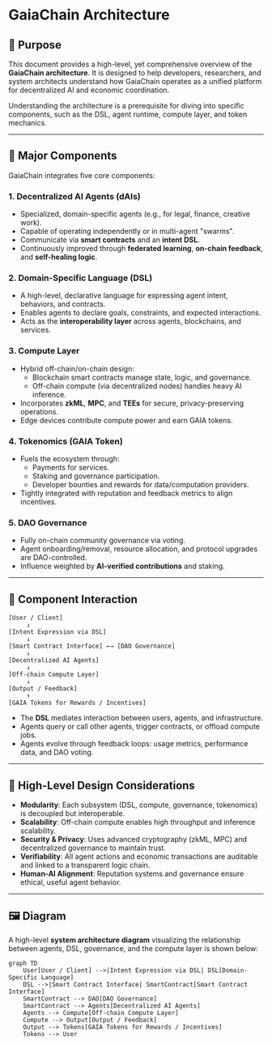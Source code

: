 # GaiaChain Architecture

## 🧠 Purpose

This document provides a high-level, yet comprehensive overview of the **GaiaChain architecture**. It is designed to help developers, researchers, and system architects understand how GaiaChain operates as a unified platform for decentralized AI and economic coordination.

Understanding the architecture is a prerequisite for diving into specific components, such as the DSL, agent runtime, compute layer, and token mechanics.

---

## 🧩 Major Components

GaiaChain integrates five core components:

### 1. **Decentralized AI Agents (dAIs)**
- Specialized, domain-specific agents (e.g., for legal, finance, creative work).
- Capable of operating independently or in multi-agent "swarms".
- Communicate via **smart contracts** and an **intent DSL**.
- Continuously improved through **federated learning**, **on-chain feedback**, and **self-healing logic**.

### 2. **Domain-Specific Language (DSL)**
- A high-level, declarative language for expressing agent intent, behaviors, and contracts.
- Enables agents to declare goals, constraints, and expected interactions.
- Acts as the **interoperability layer** across agents, blockchains, and services.

### 3. **Compute Layer**
- Hybrid off-chain/on-chain design:
  - Blockchain smart contracts manage state, logic, and governance.
  - Off-chain compute (via decentralized nodes) handles heavy AI inference.
- Incorporates **zkML**, **MPC**, and **TEEs** for secure, privacy-preserving operations.
- Edge devices contribute compute power and earn GAIA tokens.

### 4. **Tokenomics (GAIA Token)**
- Fuels the ecosystem through:
  - Payments for services.
  - Staking and governance participation.
  - Developer bounties and rewards for data/computation providers.
- Tightly integrated with reputation and feedback metrics to align incentives.

### 5. **DAO Governance**
- Fully on-chain community governance via voting.
- Agent onboarding/removal, resource allocation, and protocol upgrades are DAO-controlled.
- Influence weighted by **AI-verified contributions** and staking.

---

## 🔄 Component Interaction

```plaintext
[User / Client]
     ↓
[Intent Expression via DSL]
     ↓
[Smart Contract Interface] ←→ [DAO Governance]
     ↓
[Decentralized AI Agents]
     ↓
[Off-chain Compute Layer]
     ↓
[Output / Feedback]
     ↑
[GAIA Tokens for Rewards / Incentives]
```

- The **DSL** mediates interaction between users, agents, and infrastructure.
- Agents query or call other agents, trigger contracts, or offload compute jobs.
- Agents evolve through feedback loops: usage metrics, performance data, and DAO voting.

---

## 🧬 High-Level Design Considerations

- **Modularity**: Each subsystem (DSL, compute, governance, tokenomics) is decoupled but interoperable.
- **Scalability**: Off-chain compute enables high throughput and inference scalability.
- **Security & Privacy**: Uses advanced cryptography (zkML, MPC) and decentralized governance to maintain trust.
- **Verifiability**: All agent actions and economic transactions are auditable and linked to a transparent logic chain.
- **Human-AI Alignment**: Reputation systems and governance ensure ethical, useful agent behavior.

---

## 🖼️ Diagram

A high-level **system architecture diagram** visualizing the relationship between agents, DSL, governance, and the compute layer is shown below:

```mermaid
graph TD
    User[User / Client] -->|Intent Expression via DSL| DSL[Domain-Specific Language]
    DSL -->|Smart Contract Interface| SmartContract[Smart Contract Interface]
    SmartContract --> DAO[DAO Governance]
    SmartContract --> Agents[Decentralized AI Agents]
    Agents --> Compute[Off-chain Compute Layer]
    Compute --> Output[Output / Feedback]
    Output --> Tokens[GAIA Tokens for Rewards / Incentives]
    Tokens --> User